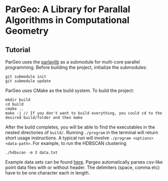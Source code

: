 # ParGeo: A Library for Parallal Algorithms in Computational Geometry

## Tutorial

ParGeo uses the [parlaylib](https://github.com/cmuparlay/parlaylib) as a submodule for multi-core parallel programming. Before building the project, initialize the submodules:

```
git submodule init
git submodule update
```

ParGeo uses CMake as the build system. To build the project:

```
mkdir build
cd build
cmake ..
make -j // If you don't want to build everything, you could cd to the desired build/folder and then make
```

After the build completes, you will be able to find the executables in the nested directories of `build/`. Running `./program` in the terminal will return short usage instructions. A typical run will involve `./program <options> <data-path>`. For example, to run the HDBSCAN clustering

```
./hdbscan -m 3 data.txt
```

Example data sets can be found [here](https://github.com/wangyiqiu/pargeo/tree/main/test/datasets). Pargeo automatically parses csv-like point data files with or without header. The delimiters (space, comma etc) have to be one character each in length.
